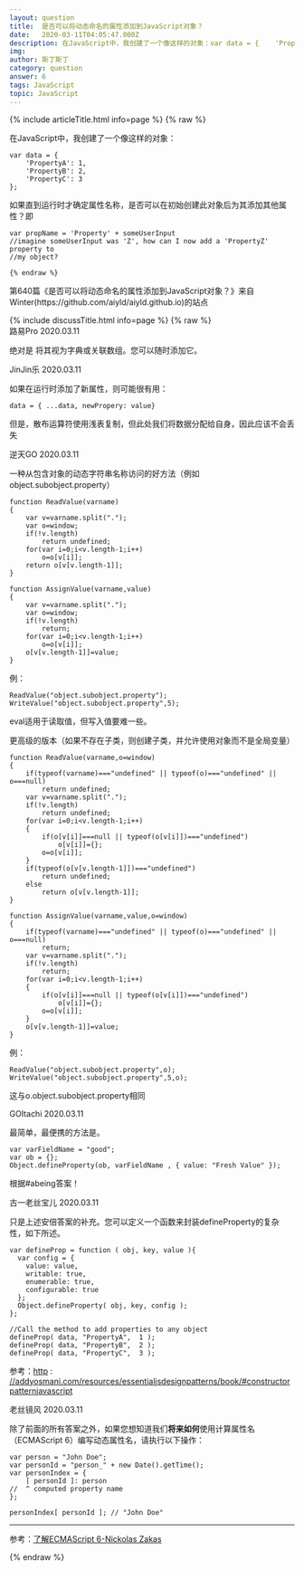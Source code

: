```yaml
---
layout: question
title:  是否可以将动态命名的属性添加到JavaScript对象？
date:   2020-03-11T04:05:47.000Z
description: 在JavaScript中，我创建了一个像这样的对象：var data = {    'PropertyA'  1,    'PropertyB' ...
img: 
author: 斯丁斯丁
category: question
answer: 6
tags: JavaScript
topic: JavaScript
---
```

<div class="article-root">
  <div class="article">
    {% include articleTitle.html info=page %}
    {% raw %}
    <div class="article-content"><p><font style="vertical-align: inherit;"><font style="vertical-align: inherit;">在JavaScript中，我创建了一个像这样的对象：</font></font></p>

<pre><code>var data = {<font></font>
    'PropertyA': 1,<font></font>
    'PropertyB': 2,<font></font>
    'PropertyC': 3<font></font>
};<font></font>
</code></pre>

<p><font style="vertical-align: inherit;"><font style="vertical-align: inherit;">如果直到运行时才确定属性名称，是否可以在初始创建此对象后为其添加其他属性？</font><font style="vertical-align: inherit;">即</font></font></p>

<pre><code>var propName = 'Property' + someUserInput<font></font>
//imagine someUserInput was 'Z', how can I now add a 'PropertyZ' property to <font></font>
//my object?<font></font>
</code></pre></div>
    {% endraw %}
  </div>
  <p class="winter_mark">第640篇《是否可以将动态命名的属性添加到JavaScript对象？》来自Winter(https://github.com/aiyld/aiyld.github.io)的站点</p>
  <div class="discuss-wrapper">
    {% include discussTitle.html info=page %}
    {% raw %}
    <div class="discuss-list">
    <div class="discuss-item">
        <div class="discuss-parent">
          <div class="discuss-meta">
            <span class="discuss-user">路易Pro</span>
            <span class="discuss-time">2020.03.11</span>
          </div>
          <div class="discuss-comment"><p><font style="vertical-align: inherit;"><font style="vertical-align: inherit;">绝对是 </font><font style="vertical-align: inherit;">将其视为字典或关联数组。</font><font style="vertical-align: inherit;">您可以随时添加它。</font></font></p></div>
        </div></div><div class="discuss-item">
        <div class="discuss-parent">
          <div class="discuss-meta">
            <span class="discuss-user">JinJin乐</span>
            <span class="discuss-time">2020.03.11</span>
          </div>
          <div class="discuss-comment"><p><font style="vertical-align: inherit;"><font style="vertical-align: inherit;">如果在运行时添加了新属性，则可能很有用：</font></font></p>

<pre><code>data = { ...data, newPropery: value}
</code></pre>

<p><font style="vertical-align: inherit;"><font style="vertical-align: inherit;">但是，散布运算符使用浅表复制，但此处我们将数据分配给自身，因此应该不会丢失</font></font></p></div>
        </div></div><div class="discuss-item">
        <div class="discuss-parent">
          <div class="discuss-meta">
            <span class="discuss-user">逆天GO</span>
            <span class="discuss-time">2020.03.11</span>
          </div>
          <div class="discuss-comment"><p><font style="vertical-align: inherit;"><font style="vertical-align: inherit;">一种从包含对象的动态字符串名称访问的好方法（例如object.subobject.property）</font></font></p>

<pre><code>function ReadValue(varname)<font></font>
{<font></font>
    var v=varname.split(".");<font></font>
    var o=window;<font></font>
    if(!v.length)<font></font>
        return undefined;<font></font>
    for(var i=0;i&lt;v.length-1;i++)<font></font>
        o=o[v[i]];<font></font>
    return o[v[v.length-1]];<font></font>
}<font></font>
<font></font>
function AssignValue(varname,value)<font></font>
{<font></font>
    var v=varname.split(".");<font></font>
    var o=window;<font></font>
    if(!v.length)<font></font>
        return;<font></font>
    for(var i=0;i&lt;v.length-1;i++)<font></font>
        o=o[v[i]];<font></font>
    o[v[v.length-1]]=value;<font></font>
}<font></font>
</code></pre>

<p><font style="vertical-align: inherit;"><font style="vertical-align: inherit;">例：</font></font></p>

<pre><code>ReadValue("object.subobject.property");<font></font>
WriteValue("object.subobject.property",5);<font></font>
</code></pre>

<p><font style="vertical-align: inherit;"><font style="vertical-align: inherit;">eval适用于读取值，但写入值要难一些。</font></font></p>

<p><font style="vertical-align: inherit;"><font style="vertical-align: inherit;">更高级的版本（如果不存在子类，则创建子类，并允许使用对象而不是全局变量）</font></font></p>

<pre><code>function ReadValue(varname,o=window)<font></font>
{<font></font>
    if(typeof(varname)==="undefined" || typeof(o)==="undefined" || o===null)<font></font>
        return undefined;<font></font>
    var v=varname.split(".");<font></font>
    if(!v.length)<font></font>
        return undefined;<font></font>
    for(var i=0;i&lt;v.length-1;i++)<font></font>
    {<font></font>
        if(o[v[i]]===null || typeof(o[v[i]])==="undefined") <font></font>
            o[v[i]]={};<font></font>
        o=o[v[i]];<font></font>
    }<font></font>
    if(typeof(o[v[v.length-1]])==="undefined")    <font></font>
        return undefined;<font></font>
    else    <font></font>
        return o[v[v.length-1]];<font></font>
}<font></font>
<font></font>
function AssignValue(varname,value,o=window)<font></font>
{<font></font>
    if(typeof(varname)==="undefined" || typeof(o)==="undefined" || o===null)<font></font>
        return;<font></font>
    var v=varname.split(".");<font></font>
    if(!v.length)<font></font>
        return;<font></font>
    for(var i=0;i&lt;v.length-1;i++)<font></font>
    {<font></font>
        if(o[v[i]]===null || typeof(o[v[i]])==="undefined")<font></font>
            o[v[i]]={};<font></font>
        o=o[v[i]];<font></font>
    }<font></font>
    o[v[v.length-1]]=value;<font></font>
}<font></font>
</code></pre>

<p><font style="vertical-align: inherit;"><font style="vertical-align: inherit;">例：</font></font></p>

<pre><code>ReadValue("object.subobject.property",o);<font></font>
WriteValue("object.subobject.property",5,o);<font></font>
</code></pre>

<p><font style="vertical-align: inherit;"><font style="vertical-align: inherit;">这与o.object.subobject.property相同</font></font></p></div>
        </div></div><div class="discuss-item">
        <div class="discuss-parent">
          <div class="discuss-meta">
            <span class="discuss-user">GOItachi</span>
            <span class="discuss-time">2020.03.11</span>
          </div>
          <div class="discuss-comment"><p><font style="vertical-align: inherit;"><font style="vertical-align: inherit;">最简单，最便携的方法是。</font></font></p>

<pre><code>var varFieldName = "good";<font></font>
var ob = {};<font></font>
Object.defineProperty(ob, varFieldName , { value: "Fresh Value" });<font></font>
</code></pre>

<p><font style="vertical-align: inherit;"><font style="vertical-align: inherit;">根据#abeing答案！</font></font></p></div>
        </div></div><div class="discuss-item">
        <div class="discuss-parent">
          <div class="discuss-meta">
            <span class="discuss-user">古一老丝宝儿</span>
            <span class="discuss-time">2020.03.11</span>
          </div>
          <div class="discuss-comment"><p><font style="vertical-align: inherit;"><font style="vertical-align: inherit;">只是上述安倍答案的补充。</font><font style="vertical-align: inherit;">您可以定义一个函数来封装defineProperty的复杂性，如下所述。</font></font></p>

<pre><code>var defineProp = function ( obj, key, value ){<font></font>
  var config = {<font></font>
    value: value,<font></font>
    writable: true,<font></font>
    enumerable: true,<font></font>
    configurable: true<font></font>
  };<font></font>
  Object.defineProperty( obj, key, config );<font></font>
};<font></font>
<font></font>
//Call the method to add properties to any object<font></font>
defineProp( data, "PropertyA",  1 );<font></font>
defineProp( data, "PropertyB",  2 );<font></font>
defineProp( data, "PropertyC",  3 );<font></font>
</code></pre>

<p><font style="vertical-align: inherit;"><font style="vertical-align: inherit;">参考：</font><a href="http://addyosmani.com/resources/essentialjsdesignpatterns/book/#constructorpatternjavascript"><font style="vertical-align: inherit;">http</font></a><font style="vertical-align: inherit;"> : </font></font><a href="http://addyosmani.com/resources/essentialjsdesignpatterns/book/#constructorpatternjavascript"><font style="vertical-align: inherit;"><font style="vertical-align: inherit;">//addyosmani.com/resources/essentialjsdesignpatterns/book/#constructorpatternjavascript</font></font></a></p></div>
        </div></div><div class="discuss-item">
        <div class="discuss-parent">
          <div class="discuss-meta">
            <span class="discuss-user">老丝镜风</span>
            <span class="discuss-time">2020.03.11</span>
          </div>
          <div class="discuss-comment"><p><font style="vertical-align: inherit;"><font style="vertical-align: inherit;">除了前面的所有答案之外，如果您想知道我们</font></font><strong><font style="vertical-align: inherit;"><font style="vertical-align: inherit;">将来如何</font></font></strong><font style="vertical-align: inherit;"><font style="vertical-align: inherit;">使用计算属性名（ECMAScript 6）</font><font style="vertical-align: inherit;">编写动态属性名，请执行以下</font><font style="vertical-align: inherit;">操作：</font></font></p>

<pre><code>var person = "John Doe";<font></font>
var personId = "person_" + new Date().getTime();<font></font>
var personIndex = {<font></font>
    [ personId ]: person<font></font>
//  ^ computed property name<font></font>
};<font></font>
<font></font>
personIndex[ personId ]; // "John Doe"<font></font>
</code></pre>

<hr>

<p><font style="vertical-align: inherit;"><font style="vertical-align: inherit;">参考：</font></font><a href="https://github.com/nzakas/understandinges6/blob/master/manuscript/03-Objects.md#computed-property-names"><font style="vertical-align: inherit;"><font style="vertical-align: inherit;">了解ECMAScript 6-Nickolas Zakas</font></font></a></p></div>
        </div></div>
    </div>
    {% endraw %}
  </div>
<div>
